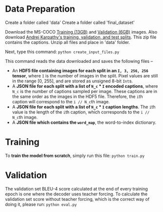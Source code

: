 # Data Preparation

Create a folder called 'data'
Create a folder called 'final_dataset'

Download the MS-COCO [Training (13GB)](http://images.cocodataset.org/zips/train2014.zip) and [Validation (6GB)](http://images.cocodataset.org/zips/val2014.zip) images. Also download [Andrej Karpathy's training, validation, and test splits](http://cs.stanford.edu/people/karpathy/deepimagesent/caption_datasets.zip). This zip file contains the captions. Unzip all files and place in 'data' folder. 


Next, type this command:
`python create_input_files.py`

This command reads the data downloaded and saves the following files –

- An **HDF5 file containing images for each split in an `I, 3, 256, 256` tensor**, where `I` is the number of images in the split. Pixel values are still in the range [0, 255], and are stored as unsigned 8-bit `Int`s.
- A **JSON file for each split with a list of `N_c` * `I` encoded captions**, where `N_c` is the number of captions sampled per image. These captions are in the same order as the images in the HDF5 file. Therefore, the `i`th caption will correspond to the `i // N_c`th image.
- A **JSON file for each split with a list of `N_c` * `I` caption lengths**. The `i`th value is the length of the `i`th caption, which corresponds to the `i // N_c`th image.
- A **JSON file which contains the `word_map`**, the word-to-index dictionary.


# Training

To **train the model from scratch**, simply run this file:
`python train.py`

# Validation

The validation set BLEU-4 score calculated at the end of every training epoch is one where the decoder uses teacher forcing. To calculate the validation set score without teacher forcing, which is the correct way of doing it, please run: 
 `python eval.py`